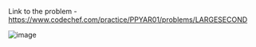 Link to the problem - https://www.codechef.com/practice/PPYAR01/problems/LARGESECOND


![image](https://github.com/Haleshot/Competitive-Programming/assets/57552973/3b183503-5c99-4454-8b58-8f645a302c81)
